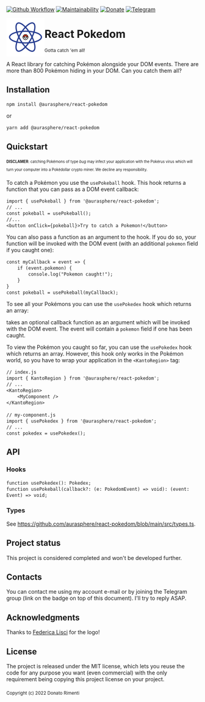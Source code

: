 [![Github Workflow](https://img.shields.io/github/workflow/status/aurasphere/react-pokedom/CI)](https://github.com/aurasphere/react-pokedom/actions/workflows/node.js.yml)
[![Maintainability](https://api.codeclimate.com/v1/badges/819c60dd2987fa97ba95/maintainability)](https://codeclimate.com/github/aurasphere/react-pokedom/maintainability)
[![Donate](https://img.shields.io/badge/Donate-PayPal-orange.svg)](https://www.paypal.com/donate/?cmd=_donations&business=8UK2BZP2K8NSS)
[![Telegram](https://img.shields.io/badge/-telegram-a?color=white&logo=telegram)](https://t.me/+Wy1DPTLyFGg0OWE0)



<img align="left" src="/assets/react-pokedom-logo.png" alt="react-pokedom-logo" height="100" />

# React Pokedom
<sup>Gotta catch 'em all!</sup>


A React library for catching Pokémon alongside your DOM events. There are more than 800 Pokémon hiding in your DOM. Can you catch them all?

## Installation

    npm install @aurasphere/react-pokedom
    
or

    yarn add @aurasphere/react-pokedom

## Quickstart

<sub><sup>**DISCLAMER**: catching Pokémons of type _bug_ may infect your application with the Pokérus virus which will turn your computer into a Pokédollar crypto miner. We decline any responsibility.</sub></sup>

To catch a Pokémon you use the `usePokeball` hook. This hook returns a function that you can pass as a DOM event callback:

    import { usePokeball } from '@aurasphere/react-pokedom';
    // ...
    const pokeball = usePokeball();
    //...
    <button onClick={pokeball}>Try to catch a Pokemon!</button>

You can also pass a function as an argument to the hook. If you do so, your function will be invoked with the DOM event (with an additional `pokemon` field if you caught one):

    const myCallback = event => {
        if (event.pokemon) {
            console.log("Pokemon caught!");
        }
    }
    const pokeball = usePokeball(myCallback);

To see all your Pokémons you can use the `usePokedex` hook which returns an array:

takes an optional callback function as an argument which will be invoked with the DOM event. The event will contain a `pokemon` field if one has been caught.

To view the Pokémon you caught so far, you can use the `usePokedex` hook which returns an array. However, this hook only works in the Pokémon world, so you have to wrap your application in the `<KantoRegion>` tag:

    // index.js
    import { KantoRegion } from '@aurasphere/react-pokedom';
    // ...
    <KantoRegion>
        <MyComponent />
    </KantoRegion>

    // my-component.js
    import { usePokedex } from '@aurasphere/react-pokedom';
    // ...
    const pokedex = usePokedex();

## API

### Hooks

    function usePokedex(): Pokedex;
    function usePokeball(callback?: (e: PokedomEvent) => void): (event: Event) => void;

### Types

See https://github.com/aurasphere/react-pokedom/blob/main/src/types.ts.

## Project status
This project is considered completed and won't be developed further.

## Contacts
You can contact me using my account e-mail or by joining the Telegram group (link on the badge on top of this document). I'll try to reply ASAP.

## Acknowledgments
Thanks to [Federica Lisci](https://www.linkedin.com/in/federica-lisci-377220162/) for the logo!

## License
The project is released under the MIT license, which lets you reuse the code for any purpose you want (even commercial) with the only requirement being copying this project license on your project.

<sub>Copyright (c) 2022 Donato Rimenti</sub>
